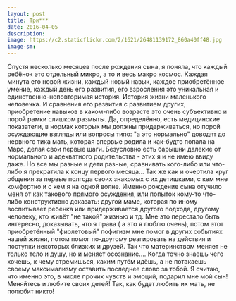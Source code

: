 ```yaml
---
layout: post
title: Три***
date: 2016-04-05
description:
image: https://c2.staticflickr.com/2/1621/26481139172_860a40ff48.jpg
image-sm:
---
```

<p>Спустя несколько месяцев после рождения сына, я поняла, что каждый ребёнок это отдельный микро, а то и весь макро космос. Каждая минута его новой жизни, каждый новый навык, каждое приобретённое умение, каждый день его развития, его взросления это уникальная и единственно-неповторимая история. История жизни маленького человечка. И сравнения его развития с развитием других, приобретение навыков в каком-либо возрасте это очень субъективно и порой рамки слишком размыты.
Да, определённо, есть медицинские показатели, в нормах которых мы должны придерживаться, но порой осуждающие взгляды или вопросы типо: "а это нормально" доводят до нервного тика мать, которая впервые родила и как-будто попала на Марс, делая свои первые шаги.
Безусловно есть барышни далекие от нормального и адекватного родительства - этих я и не имею ввиду даже. Но все мы разные и дети разные, сравнивать кого-либо или что-либо я прекратила к концу первого месяца...
Так же как и очертила круг общения за первые полгода своих знакомых с их детишками, с кем мне комфортно и с кем я на одной волне.
Именно рождение сына отучило меня от как такового прямого осуждения, или попыток кому-то что-либо конструктивно доказать: другой маме, которая по иному воспитывает ребёнка или придерживается другого подхода, другому человеку, кто живёт "не такой" жизнью и тд. Мне это перестало быть интересно, доказывать, что я права ( а это я люблю очень), потом этот приобретённый "фиолетовый" пофигизм мне помог в других событиях нашей жизни, потом помог по-другому реагировать на действия и поступки некоторых близких и друзей.
Так что материнством меняет не только тело и душу, но и меняет осознание.... Когда точно знаешь чего хочешь, к чему стремишься, каким путём идёшь, а не потакаешь своему максимализму оставить последнее слово за тобой.
Я считаю, что именно это, в числе прочих чувств и эмоций, подарил мне мой сын!
Меняйтесь и любите своих детей! Так, как будет любить их мать, не полюбит никто!</p>
